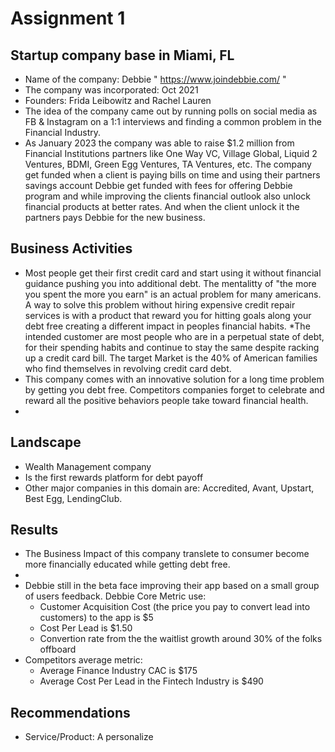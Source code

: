 # Assignment 1
## Startup company base in Miami, FL
* Name of the company: Debbie " https://www.joindebbie.com/ "
* The company was incorporated: Oct 2021
* Founders: Frida Leibowitz and Rachel Lauren
* The idea of the company came out by running polls on social media as FB & Instagram on a 1:1 interviews and finding a common problem in the Financial Industry. 
* As January 2023 the company was able to raise $1.2 million from Financial Institutions partners like One Way VC, Village Global, Liquid 2 Ventures, BDMI, Green Egg Ventures, TA Ventures, etc. The company get funded when a client is paying bills on time and using their partners savings account Debbie get funded with fees for offering Debbie program and while improving the clients financial outlook also unlock financial products at better rates. And when the client unlock it the partners pays Debbie for the new business.

## Business Activities
* Most people get their first credit card and start using it without financial guidance pushing you into additional debt. The mentalitty of "the more you spent the more you earn" is an actual problem for many americans. A way to solve this problem without hiring expensive credit repair services is with a product that reward you for hitting goals along your debt free creating a different impact in peoples financial habits.
*The intended customer are most people who are in a perpetual state of debt, for their spending habits and continue to stay the same despite racking up a credit card bill. The target Market is the 40% of American families who find themselves in revolving credit card debt.
* This company comes with an innovative solution for a long time problem by getting you debt free. Competitors companies forget to celebrate and reward all the positive behaviors people take toward financial health.
*

## Landscape
* Wealth Management company
* Is the first rewards platform for debt payoff 
* Other major companies in this domain are: Accredited, Avant, Upstart, Best Egg, LendingClub.

## Results
* The Business Impact of this company translete to consumer become more financially educated while getting debt free.
* 
* Debbie still in the beta face improving their app based on a small group of users feedback. Debbie Core Metric use:
  * Customer Acquisition Cost (the price you pay to convert lead into customers) to the app is $5 
  * Cost Per Lead is $1.50
  * Convertion rate from the the waitlist growth around 30% of the folks offboard
* Competitors average metric:
  * Average Finance Industry CAC is $175 
  * Average Cost Per Lead in the Fintech Industry is $490

## Recommendations
 * Service/Product: A personalize 
